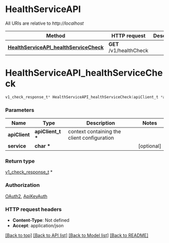 # HealthServiceAPI

All URIs are relative to *http://localhost*

Method | HTTP request | Description
------------- | ------------- | -------------
[**HealthServiceAPI_healthServiceCheck**](HealthServiceAPI.md#HealthServiceAPI_healthServiceCheck) | **GET** /v1/healthCheck | 


# **HealthServiceAPI_healthServiceCheck**
```c
v1_check_response_t* HealthServiceAPI_healthServiceCheck(apiClient_t *apiClient, char * service);
```

### Parameters
Name | Type | Description  | Notes
------------- | ------------- | ------------- | -------------
**apiClient** | **apiClient_t \*** | context containing the client configuration |
**service** | **char \*** |  | [optional] 

### Return type

[v1_check_response_t](v1_check_response.md) *


### Authorization

[OAuth2](../README.md#OAuth2), [ApiKeyAuth](../README.md#ApiKeyAuth)

### HTTP request headers

 - **Content-Type**: Not defined
 - **Accept**: application/json

[[Back to top]](#) [[Back to API list]](../README.md#documentation-for-api-endpoints) [[Back to Model list]](../README.md#documentation-for-models) [[Back to README]](../README.md)


